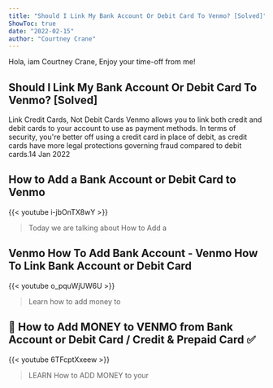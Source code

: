 ```yaml
---
title: "Should I Link My Bank Account Or Debit Card To Venmo? [Solved]"
ShowToc: true 
date: "2022-02-15"
author: "Courtney Crane" 
---
```


Hola, iam Courtney Crane, Enjoy your time-off from me!
## Should I Link My Bank Account Or Debit Card To Venmo? [Solved]
Link Credit Cards, Not Debit Cards Venmo allows you to link both credit and debit cards to your account to use as payment methods. In terms of security, you're better off using a credit card in place of debit, as credit cards have more legal protections governing fraud compared to debit cards.14 Jan 2022

## How to Add a Bank Account or Debit Card to Venmo
{{< youtube i-jbOnTX8wY >}}
>Today we are talking about How to Add a 

## Venmo How To Add Bank Account - Venmo How To Link Bank Account or Debit Card
{{< youtube o_pquWjUW6U >}}
>Learn how to add money to 

## 📲 How to Add MONEY to VENMO from Bank Account or Debit Card / Credit & Prepaid Card ✅
{{< youtube 6TFcptXxeew >}}
>LEARN How to ADD MONEY to your 

